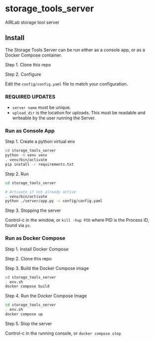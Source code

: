 # storage_tools_server

AIRLab storage tool server

## Install

The Storage Tools Server can be run either as a console app, or as a Docker Compose container.

Step 1. Clone this repo

Step 2. Configure

Edit the `config/config.yaml` file to match your configuration.

### REQUIRED UPDATES

* `server name` must be unique.  
* `upload_dir` is the location for uploads.  This must be readable and writeable by the user running the Server.

### Run as Console App

Step 1. Create a python virtual env

``` bash
cd storage_tools_server
python -m venv venv
. venv/bin/activate
pip install -r requirements.txt
```

Step 2. Run

``` bash
cd storage_tools_server

# Activate if not already active
. venv/bin/activate
python ./server/app.py -c config/config.yaml
```

Step 3. Stopping the server

Control-c in the window, or `kill -hup PID` where PID is the Process ID, found via `ps`. 

### Run as Docker Compose

Step 1. Install Docker Compose

Step 2. Clone this repo

Step 3.  Build the Docker Compose image

``` bash
cd storage_tools_server
. env.sh 
docker compose build
```

Step 4. Run the Docker Compose Image

``` bash
cd storage_tools_server
. env.sh
docker compose up
```

Step 5. Stop the server

Control-c in the running console, or `docker compose stop`